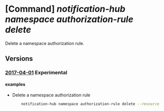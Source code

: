 # [Command] _notification-hub namespace authorization-rule delete_

Delete a namespace authorization rule.

## Versions

### [2017-04-01](/Resources/mgmt-plane/L3N1YnNjcmlwdGlvbnMve30vcmVzb3VyY2Vncm91cHMve30vcHJvdmlkZXJzL21pY3Jvc29mdC5ub3RpZmljYXRpb25odWJzL25hbWVzcGFjZXMve30vYXV0aG9yaXphdGlvbnJ1bGVzL3t9/2017-04-01.xml) **Experimental**

<!-- mgmt-plane /subscriptions/{}/resourcegroups/{}/providers/microsoft.notificationhubs/namespaces/{}/authorizationrules/{} 2017-04-01 -->

#### examples

- Delete a namespace authorization rule
    ```bash
        notification-hub namespace authorization-rule delete --resource-group MyResourceGroup --namespace-name my-namespace --name "RootManageSharedAccessKey"
    ```
